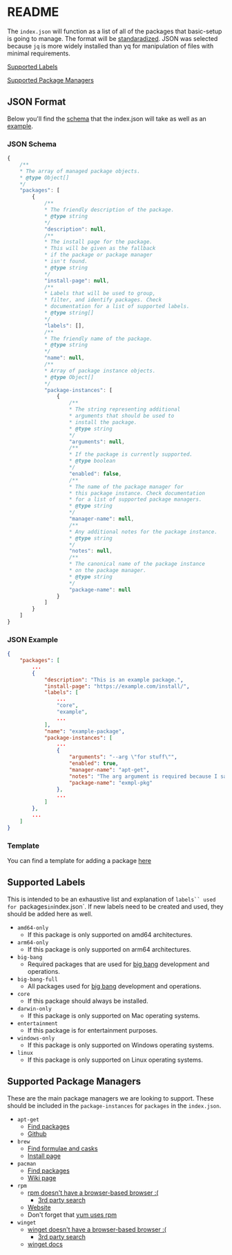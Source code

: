 # README

The `index.json` will function as a list of all of the packages that basic-setup is going to manage. The format will be [standaradized](#json-format). JSON was selected because `jq` is more widely installed than yq for manipulation of files with minimal requirements.

[Supported Labels](#supported-labels)

[Supported Package Managers](#supported-package-managers)

## JSON Format

Below you'll find the [schema](#json-schema) that the index.json will take as well as an [example](#json-example).

### JSON Schema

```js
{
    /**
    * The array of managed package objects.
    * @type Object[]
    */
    "packages": [
        {
            /**
            * The friendly description of the package.
            * @type string
            */
            "description": null,
            /**
            * The install page for the package.
            * This will be given as the fallback
            * if the package or package manager
            * isn't found.
            * @type string
            */
            "install-page": null,
            /**
            * Labels that will be used to group,
            * filter, and identify packages. Check
            * documentation for a list of supported labels.
            * @type string[]
            */
            "labels": [],
            /**
            * The friendly name of the package.
            * @type string
            */
            "name": null,
            /**
            * Array of package instance objects.
            * @type Object[]
            */
            "package-instances": [
                {
                    /**
                    * The string representing additional
                    * arguments that should be used to
                    * install the package.
                    * @type string
                    */
                    "arguments": null,
                    /**
                    * If the package is currently supported.
                    * @type boolean
                    */
                    "enabled": false,
                    /**
                    * The name of the package manager for
                    * this package instance. Check documentation
                    * for a list of supported package managers.
                    * @type string
                    */
                    "manager-name": null,
                    /**
                    * Any additional notes for the package instance.
                    * @type string
                    */
                    "notes": null,
                    /**
                    * The canonical name of the package instance
                    * on the package manager.
                    * @type string
                    */
                    "package-name": null
                }
            ]
        }
    ]
}
```

### JSON Example

```json
{
    "packages": [
        ...
        {
            "description": "This is an example package.",
            "install-page": "https://example.com/install/",
            "labels": [
                ...
                "core",
                "example",
                ...
            ],
            "name": "example-package",
            "package-instances": [
                ...
                {
                    "arguments": "--arg \"for stuff\"",
                    "enabled": true,
                    "manager-name": "apt-get",
                    "notes": "The arg argument is required because I said so.",
                    "package-name": "exmpl-pkg"
                },
                ...
            ]
        },
        ...
    ]
}
```

### Template

You can find a template for adding a package [here](/resources/install/package-template.json)

## Supported Labels

This is intended to be an exhaustive list and explanation of `labels`` used for `packages` in `index.json`. If new labels need to be created and used, they should be added here as well.

* `amd64-only`
    * If this package is only supported on amd64 architectures.
* `arm64-only`
    * If this package is only supported on arm64 architectures.
* `big-bang`
    * Required packages that are used for [big bang](https://github.com/DoD-Platform-One/big-bang) development and operations.
* `big-bang-full`
    * All packages used for [big bang](https://github.com/DoD-Platform-One/big-bang) development and operations.
* `core`
    * If this package should always be installed.
* `darwin-only`
    * If this package is only supported on Mac operating systems.
* `entertainment`
    * If this package is for entertainment purposes.
* `windows-only`
    * If this package is only supported on Windows operating systems.
* `linux`
    * If this package is only supported on Linux operating systems.

## Supported Package Managers

These are the main package managers we are looking to support. These should be included in the `package-instances` for `packages` in the `index.json`.

* `apt-get`
    * [Find packages](https://packages.ubuntu.com/)
    * [Github](https://github.com/Debian/apt)
* `brew`
    * [Find formulae and casks](https://formulae.brew.sh/)
    * [Install page](https://brew.sh/)
* `pacman`
    * [Find packages](https://archlinux.org/packages/)
    * [Wiki page](https://wiki.archlinux.org/title/pacman)
* `rpm`
    * [rpm doesn't have a browser-based browser :(](https://serverfault.com/questions/239205/official-online-rpm-package-browser-search-for-centos)
        * [3rd party search](https://rpmfind.net/linux/rpm2html/search.php)
    * [Website](https://rpm.org/)
    * Don't forget that [yum uses rpm](https://phoenixnap.com/kb/rpm-vs-yum)
* `winget`
    * [winget doesn't have a browser-based browser :(](https://www.reddit.com/r/Windows10/comments/gvfoqr/we_made_a_website_for_browsing_winget_packages/)
        * [3rd party search](https://winget.run/)
    * [winget docs](https://learn.microsoft.com/en-us/windows/package-manager/winget/)
